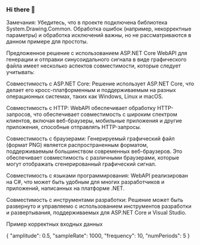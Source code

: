 ### Hi there 👋
Замечания:
Убедитесь, что в проекте подключена библиотека System.Drawing.Common.
Обработка ошибок (например, некорректные параметры) и обработка исключений важны, но не рассматриваются в данном примере для простоты.


Предложенное решение с использованием ASP.NET Core WebAPI для генерации и отправки синусоидального сигнала в виде графического файла имеет несколько аспектов совместимости, которые следует учитывать:

Совместимость с ASP.NET Core: Решение использует ASP.NET Core, что делает его кросс-платформенным и поддерживаемым на разных операционных системах, таких как Windows, Linux и macOS.

Совместимость с HTTP: WebAPI обеспечивает обработку HTTP-запросов, что обеспечивает совместимость с широким спектром клиентов, включая веб-браузеры, мобильные приложения и другие приложения, способные отправлять HTTP-запросы.

Совместимость с браузерами: Генерируемый графический файл (формат PNG) является распространенным форматом, поддерживаемым большинством современных веб-браузеров. Это обеспечивает совместимость с различными браузерами, которые могут отображать сгенерированный графический сигнал.


Совместимость с языками программирования:  WebAPI реализирован на C#, что может быть удобным для многих разработчиков и приложений, написанных на платформе .NET.

Совместимость с инструментами разработки: Решение может быть развернуто и управляемо с использованием инструментов разработки и развертывания, поддерживаемых для ASP.NET Core и Visual Studio.

Пример корректных входных данных

{
  "amplitude": 0.5,
  "sampleRate": 1000,
  "frequency": 10,
  "numPeriods": 5
}
<!--
**MaksimalizM/MaksimalizM** is a ✨ _special_ ✨ repository because its `README.md` (this file) appears on your GitHub profile.

Here are some ideas to get you started:

- 🔭 I’m currently working on ...
- 🌱 I’m currently learning ...
- 👯 I’m looking to collaborate on ...
- 🤔 I’m looking for help with ...
- 💬 Ask me about ...
- 📫 How to reach me: ...
- 😄 Pronouns: ...
- ⚡ Fun fact: ...
-->

